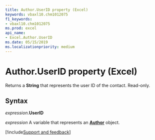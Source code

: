 ```yaml
---
title: Author.UserID property (Excel)
keywords: vbaxl10.chm1012075
f1_keywords:
- vbaxl10.chm1012075
ms.prod: excel
api_name:
- Excel.Author.UserID
ms.date: 05/15/2019
ms.localizationpriority: medium
---
```



# Author.UserID property (Excel)

Returns a **String** that represents the user ID of the contact. Read-only. 


## Syntax

_expression_.**UserID**

_expression_ A variable that represents an **[Author](Excel.Author.md)** object.



[!include[Support and feedback](~/includes/feedback-boilerplate.md)]
